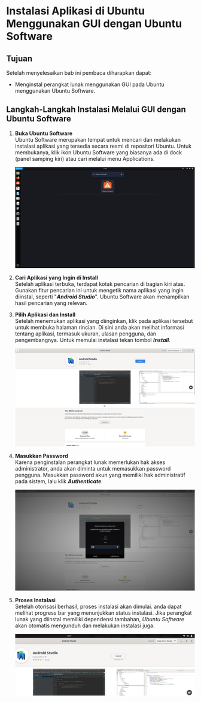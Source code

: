 # Instalasi Aplikasi di Ubuntu  Menggunakan GUI dengan Ubuntu Software
## Tujuan
Setelah menyelesaikan bab ini pembaca diharapkan dapat:
- Menginstal perangkat lunak menggunakan GUI pada Ubuntu menggunakan Ubuntu Software.

## Langkah-Langkah Instalasi Melalui GUI dengan Ubuntu Software
1. **Buka Ubuntu Software**<br>
   Ubuntu Software merupakan tempat untuk mencari dan melakukan instalasi aplikasi yang tersedia secara resmi di repositori Ubuntu. Untuk membukanya, klik ikon Ubuntu Software yang biasanya ada di dock (panel samping kiri) atau cari melalui menu Applications.

   <center> 

   ![icon](img/icon_ubuntu_software.png)

   </center>

2. **Cari Aplikasi yang Ingin di Install**<br>
   Setelah aplikasi terbuka, terdapat kotak pencarian di bagian kiri atas. Gunakan fitur pencarian ini untuk mengetik nama aplikasi yang ingin diinstal, seperti "***Android Studio***". Ubuntu Software akan menampilkan hasil pencarian yang relevan.

3. **Pilih Aplikasi dan Install**<br>
   Setelah menemukan aplikasi yang diinginkan, klik pada aplikasi tersebut untuk membuka halaman rincian. Di sini anda akan melihat informasi tentang aplikasi, termasuk ukuran, ulasan pengguna, dan pengembangnya. Untuk memulai instalasi tekan tombol ***Install***.
   <center> 

   ![icon](img/rincian_aplikasi_ubuntu_software.png)

   </center>
4. **Masukkan Password**<br>
   Karena penginstalan perangkat lunak memerlukan hak akses administrator, anda akan diminta untuk memasukkan password pengguna. Masukkan password akun yang memiliki hak administratif pada sistem, lalu klik ***Authenticate***.

   <center> 

   ![icon](img/otorisasi_ubuntu_software.png)

   </center>

5. **Proses Instalasi**<br> 
   Setelah otorisasi berhasil, proses instalasi akan dimulai. anda dapat melihat progress bar yang menunjukkan status instalasi. Jika perangkat lunak yang diinstal memiliki dependensi tambahan, *Ubuntu Software* akan otomatis mengunduh dan melakukan instalasi juga.

   <center> 

   ![icon](img/proses_ubuntu_software.png)

   </center>

